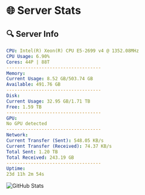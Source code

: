 # 🌐 Server Stats
## 🔍 Server Info
```yaml
CPU: Intel(R) Xeon(R) CPU E5-2699 v4 @ 1352.08MHz
CPU Usage: 6.90%
Cores: 44P | 88T
-----------------------------------
Memory:
Current Usage: 8.52 GB/503.74 GB
Available: 491.76 GB
-----------------------------------
Disk:
Current Usage: 32.95 GB/1.71 TB
Free: 1.59 TB
-----------------------------------
GPU:
No GPU detected
-----------------------------------
Network:
Current Transfer (Sent): 548.05 KB/s
Current Transfer (Received): 74.37 KB/s
Total Sent: 1.20 TB
Total Received: 243.19 GB
-----------------------------------
Uptime:
23d 11h 2m 54s
```
![GitHub Stats](https://img.shields.io/badge/Updated-2025-05-13_04:11:42-blue)
